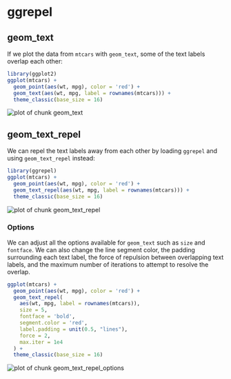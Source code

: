 

# ggrepel

## geom_text

If we plot the data from `mtcars` with `geom_text`, some of the text labels
overlap each other:


```r
library(ggplot2)
ggplot(mtcars) +
  geom_point(aes(wt, mpg), color = 'red') +
  geom_text(aes(wt, mpg, label = rownames(mtcars))) +
  theme_classic(base_size = 16)
```

![plot of chunk geom_text](https://github.com/slowkow/ggrepel/blob/master/vignettes/figures/ggrepel/geom_text-1.png) 

## geom_text_repel

We can repel the text labels away from each other by loading `ggrepel` and
using `geom_text_repel` instead:


```r
library(ggrepel)
ggplot(mtcars) +
  geom_point(aes(wt, mpg), color = 'red') +
  geom_text_repel(aes(wt, mpg, label = rownames(mtcars))) +
  theme_classic(base_size = 16)
```

![plot of chunk geom_text_repel](https://github.com/slowkow/ggrepel/blob/master/vignettes/figures/ggrepel/geom_text_repel-1.png) 

### Options

We can adjust all the options available for `geom_text` such as `size` and
`fontface`. We can also change the line segment color, the padding surrounding
each text label, the force of repulsion between overlapping text labels, and
the maximum number of iterations to attempt to resolve the overlap.


```r
ggplot(mtcars) +
  geom_point(aes(wt, mpg), color = 'red') +
  geom_text_repel(
    aes(wt, mpg, label = rownames(mtcars)),
    size = 5,
    fontface = 'bold',
    segment.color = 'red',
    label.padding = unit(0.5, "lines"),
    force = 2,
    max.iter = 1e4
  ) +
  theme_classic(base_size = 16)
```

![plot of chunk geom_text_repel_options](https://github.com/slowkow/ggrepel/blob/master/vignettes/figures/ggrepel/geom_text_repel_options-1.png) 
